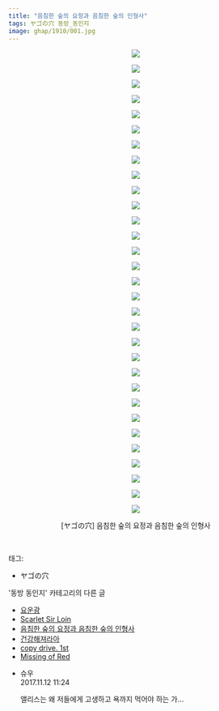 ```yaml
---
title: "음침한 숲의 요정과 음침한 숲의 인형사"
tags: ヤゴの穴 동방_동인지
image: ghap/1910/001.jpg
---
```

<div class="article">
<p style="text-align: center; clear: none; float: none;"><img src="{{ site.nasurl }}/ghap/1910/001.jpg"/></p>
<p style="text-align: center; clear: none; float: none;"><img src="{{ site.nasurl }}/ghap/1910/002.jpg"/></p>
<p style="text-align: center; clear: none; float: none;"><img src="{{ site.nasurl }}/ghap/1910/003.jpg"/></p>
<p style="text-align: center; clear: none; float: none;"><img src="{{ site.nasurl }}/ghap/1910/004.jpg"/></p>
<p style="text-align: center; clear: none; float: none;"><img src="{{ site.nasurl }}/ghap/1910/005.jpg"/></p>
<p style="text-align: center; clear: none; float: none;"><img src="{{ site.nasurl }}/ghap/1910/006.jpg"/></p>
<p style="text-align: center; clear: none; float: none;"><img src="{{ site.nasurl }}/ghap/1910/007.jpg"/></p>
<p style="text-align: center; clear: none; float: none;"><img src="{{ site.nasurl }}/ghap/1910/008.jpg"/></p>
<p style="text-align: center; clear: none; float: none;"><img src="{{ site.nasurl }}/ghap/1910/009.jpg"/></p>
<p style="text-align: center; clear: none; float: none;"><img src="{{ site.nasurl }}/ghap/1910/010.jpg"/></p>
<p style="text-align: center; clear: none; float: none;"><img src="{{ site.nasurl }}/ghap/1910/011.jpg"/></p>
<p style="text-align: center; clear: none; float: none;"><img src="{{ site.nasurl }}/ghap/1910/012.jpg"/></p>
<p style="text-align: center; clear: none; float: none;"><img src="{{ site.nasurl }}/ghap/1910/013.jpg"/></p>
<p style="text-align: center; clear: none; float: none;"><img src="{{ site.nasurl }}/ghap/1910/014.jpg"/></p>
<p style="text-align: center; clear: none; float: none;"><img src="{{ site.nasurl }}/ghap/1910/015.jpg"/></p>
<p style="text-align: center; clear: none; float: none;"><img src="{{ site.nasurl }}/ghap/1910/016.jpg"/></p>
<p style="text-align: center; clear: none; float: none;"><img src="{{ site.nasurl }}/ghap/1910/017.jpg"/></p>
<p style="text-align: center; clear: none; float: none;"><img src="{{ site.nasurl }}/ghap/1910/018.jpg"/></p>
<p style="text-align: center; clear: none; float: none;"><img src="{{ site.nasurl }}/ghap/1910/019.jpg"/></p>
<p style="text-align: center; clear: none; float: none;"><img src="{{ site.nasurl }}/ghap/1910/020.jpg"/></p>
<p style="text-align: center; clear: none; float: none;"><img src="{{ site.nasurl }}/ghap/1910/021.jpg"/></p>
<p style="text-align: center; clear: none; float: none;"><img src="{{ site.nasurl }}/ghap/1910/022.jpg"/></p>
<p style="text-align: center; clear: none; float: none;"><img src="{{ site.nasurl }}/ghap/1910/023.jpg"/></p>
<p style="text-align: center; clear: none; float: none;"><img src="{{ site.nasurl }}/ghap/1910/024.jpg"/></p>
<p style="text-align: center; clear: none; float: none;"><img src="{{ site.nasurl }}/ghap/1910/025.jpg"/></p>
<p style="text-align: center; clear: none; float: none;"><img src="{{ site.nasurl }}/ghap/1910/026.jpg"/></p>
<p style="text-align: center; clear: none; float: none;"><img src="{{ site.nasurl }}/ghap/1910/027.jpg"/></p>
<p style="text-align: center; clear: none; float: none;"><img src="{{ site.nasurl }}/ghap/1910/028.jpg"/></p>
<p style="text-align: center; clear: none; float: none;"><img src="{{ site.nasurl }}/ghap/1910/029.jpg"/></p>
<p style="text-align: center; clear: none; float: none;"><img src="{{ site.nasurl }}/ghap/1910/030.jpg"/></p>
<p style="text-align: center; clear: none; float: none;"><img src="{{ site.nasurl }}/ghap/1910/031.jpg"/></p>
<p style="text-align: center; clear: none; float: none;">[ヤゴの穴] 음침한 숲의 요정과 음침한 숲의 인형사</p>
<p><br/></p>
</div><div class="tagTrail">
<p>태그: </p>
<ul>
<li>ヤゴの穴</li>
</ul>
</div><div class="another">
<p>'동방 동인지' 카테고리의 다른 글</p>
<ul>
<li><a href="/2016-08-29-ghap_1912">요운광</a></li>
<li><a href="/2016-08-29-ghap_1911">Scarlet Sir Loin</a></li>
<li><a href="/2016-08-29-ghap_1910">음침한 숲의 요정과 음침한 숲의 인형사</a></li>
<li><a href="/2016-08-29-ghap_1909">건강해져라아</a></li>
<li><a href="/2016-08-29-ghap_1908">copy drive. 1st</a></li>
<li><a href="/2016-08-29-ghap_1905">Missing of Red</a></li>
</ul>
</div><div class="cb_module cb_fluid">
<div class="cb_wrt cb_profile">
<div class="comment">
<ul>
<li class="cb_thumb_off" id="comment15127702">
<div class="cb_comment_area">
<div class="cb_info_area">
<div class="cb_section">
<span class="cb_nick_name">슈우</span>
</div>
<div class="cb_section">
<span class="cb_date">2017.11.12 11:24 </span>
</div>
</div>
<div class="cb_dsc_comment">
<p class="cb_dsc">
											앨리스는 왜 저들에게 고생하고 욕까지 먹어야 하는 가…
										</p>
</div>
</div></li>
</ul>
</div>
</div><!-- commentList close -->
</div>
<br/>
<p id="refer"></p>
<br/>
